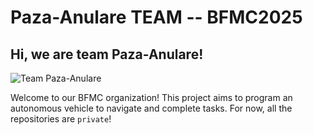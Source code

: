 # Paza-Anulare TEAM -- BFMC2025

## Hi, we are team Paza-Anulare!


![Team Paza-Anulare](team_picture.png)


Welcome to our BFMC organization! This project aims to program an autonomous vehicle to navigate and complete tasks.
For now, all the repositories are `private`!
